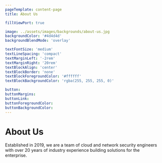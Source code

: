```yaml
---
pageTemplate: content-page
title: About Us

fillViewPort: true

image: ../assets/images/backgrounds/about-us.jpg
backgroundColor: '#4d4d4d'
backgroundBlendMode: 'overlay'

textFontSize: 'medium'
textLineSpacing: 'compact'
textMarginLeft: '-2rem'
textMarginRight: '20rem'
textBlockAlign: 'center'
textBlockBorder: 'none'
textBlockForegroundColor: '#ffffff'
textBlockBackgroundColor: 'rgba(255, 255, 255, 0)'

button:
buttonMargins:
buttonLink:
buttonForegroundColor:
buttonBackgroundColor:
---
```


# About Us

Established in 2019, we are a team of cloud and network security engineers with over 20 years of industry experience building solutions for the enterprise.